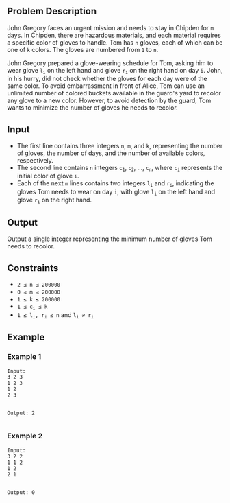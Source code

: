<h2>Problem Description</h2>
<p>John Gregory faces an urgent mission and needs to stay in Chipden for <code>m</code> days. In Chipden, there are hazardous materials, and each material requires a specific color of gloves to handle. Tom has <code>n</code> gloves, each of which can be one of <code>k</code> colors. The gloves are numbered from <code>1</code> to <code>n</code>.</p>

<p>John Gregory prepared a glove-wearing schedule for Tom, asking him to wear glove <code>l<sub>i</sub></code> on the left hand and glove <code>r<sub>i</sub></code> on the right hand on day <code>i</code>. John, in his hurry, did not check whether the gloves for each day were of the same color. To avoid embarrassment in front of Alice, Tom can use an unlimited number of colored buckets available in the guard's yard to recolor any glove to a new color. However, to avoid detection by the guard, Tom wants to minimize the number of gloves he needs to recolor.</p>

<h2>Input</h2>
<ul>
    <li>The first line contains three integers <code>n</code>, <code>m</code>, and <code>k</code>, representing the number of gloves, the number of days, and the number of available colors, respectively.</li>
    <li>The second line contains <code>n</code> integers <code>c<sub>1</sub></code>, <code>c<sub>2</sub></code>, ..., <code>c<sub>n</sub></code>, where <code>c<sub>i</sub></code> represents the initial color of glove <code>i</code>.</li>
    <li>Each of the next <code>m</code> lines contains two integers <code>l<sub>i</sub></code> and <code>r<sub>i</sub></code>, indicating the gloves Tom needs to wear on day <code>i</code>, with glove <code>l<sub>i</sub></code> on the left hand and glove <code>r<sub>i</sub></code> on the right hand.</li>
</ul>

<h2>Output</h2>
<p>Output a single integer representing the minimum number of gloves Tom needs to recolor.</p>

<h2>Constraints</h2>
<ul>
    <li><code>2 ≤ n ≤ 200000</code></li>
    <li><code>0 ≤ m ≤ 200000</code></li>
    <li><code>1 ≤ k ≤ 200000</code></li>
    <li><code>1 ≤ c<sub>i</sub> ≤ k</code></li>
    <li><code>1 ≤ l<sub>i</sub>, r<sub>i</sub> ≤ n</code> and <code>l<sub>i</sub> ≠ r<sub>i</sub></code></li>
</ul>

<h2>Example</h2>
<h3>Example 1</h3>
<pre><code>Input:
3 2 3
1 2 3
1 2
2 3

Output:
2
</code></pre>

<h3>Example 2</h3>
<pre><code>Input:
3 2 2
1 1 2
1 2
2 1

Output:
0
</code></pre>
